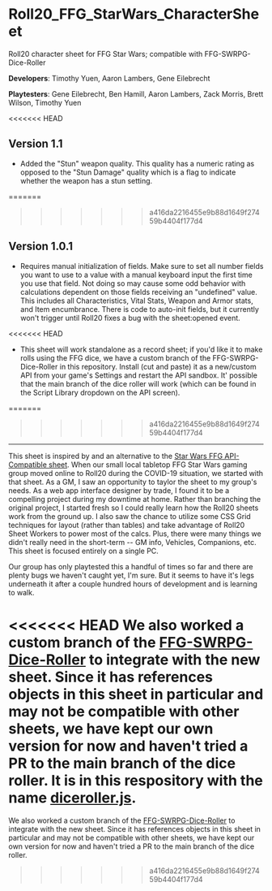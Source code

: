 # Roll20_FFG_StarWars_CharacterSheet
Roll20 character sheet for FFG Star Wars; compatible with FFG-SWRPG-Dice-Roller

**Developers**:  Timothy Yuen, Aaron Lambers, Gene Eilebrecht

**Playtesters**:  Gene Eilebrecht, Ben Hamill, Aaron Lambers, Zack Morris, Brett Wilson, Timothy Yuen

<<<<<<< HEAD
## Version 1.1

* Added the "Stun" weapon quality.  This quality has a numeric rating as opposed to the "Stun Damage" quality which is a flag to indicate whether the weapon has a stun setting. 

=======
>>>>>>> a416da2216455e9b88d1649f27459b4404f177d4
## Version 1.0.1

* Requires manual initialization of fields. Make sure to set all number fields you want to use to a value with a manual keyboard input the first time you use that field. Not doing so may cause some odd behavior with calculations dependent on those fields receiving an "undefined" value. This includes all Characteristics, Vital Stats, Weapon and Armor stats, and Item encumbrance. There is code to auto-init fields, but it currently won't trigger until Roll20 fixes a bug with the sheet:opened event.

<<<<<<< HEAD
* This sheet will work standalone as a record sheet; if you'd like it to make rolls using the FFG dice, we have a custom branch of the FFG-SWRPG-Dice-Roller in this repository. Install (cut and paste) it as a new/custom API from your game's Settings and restart the API sandbox. It' possible that the main branch of the dice roller will work (which can be found in the Script Library dropdown on the API screen).

=======
>>>>>>> a416da2216455e9b88d1649f27459b4404f177d4
---------

This sheet is inspired by and an alternative to the [Star Wars FFG API-Compatible sheet](https://github.com/Roll20/roll20-character-sheets/tree/master/Star%20Wars%20FFG%20API-Compatible).  When our small local tabletop FFG Star Wars gaming group moved online to Roll20 during the COVID-19 situation, we started with that sheet.  As a GM, I saw an opportunity to taylor the sheet to my group's needs.  As a web app interface designer by trade, I found it to be a compelling project during my downtime at home.  Rather than branching the original project, I started fresh so I could really learn how the Roll20 sheets work from the ground up.  I also saw the chance to utilize some CSS Grid techniques for layout (rather than tables) and take advantage of Roll20 Sheet Workers to power most of the calcs.  Plus, there were many things we didn't really need in the short-term -- GM info, Vehicles, Companions, etc.  This sheet is focused entirely on a single PC.

Our group has only playtested this a handful of times so far and there are plenty bugs we haven't caught yet, I'm sure.  But it seems to have it's legs underneath it after a couple hundred hours of development and is learning to walk.

<<<<<<< HEAD
We also worked a custom branch of the [FFG-SWRPG-Dice-Roller](https://github.com/Roll20/roll20-api-scripts/tree/master/FFG-SWRPG-Dice-Roller) to integrate with the new sheet.  Since it has references objects in this sheet in particular and may not be compatible with other sheets, we have kept our own version for now and haven't tried a PR to the main branch of the dice roller.  It is in this respository with the name [diceroller.js](https://github.com/Roll20/roll20-character-sheets/blob/master/Star%20Wars%20FFG%20Alternate/diceroller.js).
=======
We also worked a custom branch of the [FFG-SWRPG-Dice-Roller](https://github.com/Roll20/roll20-api-scripts/tree/master/FFG-SWRPG-Dice-Roller) to integrate with the new sheet.  Since it has references objects in this sheet in particular and may not be compatible with other sheets, we have kept our own version for now and haven't tried a PR to the main branch of the dice roller.
>>>>>>> a416da2216455e9b88d1649f27459b4404f177d4
